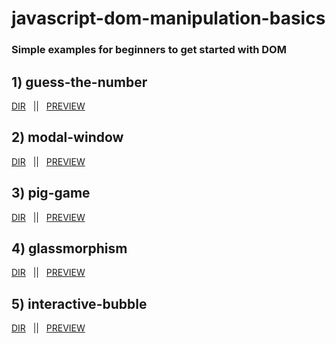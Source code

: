 # javascript-dom-manipulation-basics
### Simple  examples for beginners to get started with DOM

## 1) guess-the-number
[DIR](https://github.com/onion-milkshake/javascript-dom-manipulation-basics/tree/main/guess-the-number) &nbsp; || &nbsp; [PREVIEW](https://guess-the-number-onion.netlify.app/)

## 2) modal-window
[DIR](https://github.com/onion-milkshake/javascript-dom-manipulation-basics/tree/main/modal-window) &nbsp; || &nbsp; [PREVIEW](https://modal-window-view.netlify.app/)

## 3) pig-game
[DIR](https://github.com/onion-milkshake/javascript-dom-manipulation-basics/tree/main/pig-game) &nbsp; || &nbsp; [PREVIEW](https://pig-game-onion.netlify.app/)

## 4) glassmorphism
[DIR](https://github.com/onion-milkshake/javascript-dom-manipulation-basics/tree/main/glassmorphism) &nbsp; || &nbsp; [PREVIEW](https://glassmorphism-onion.netlify.app/)

## 5) interactive-bubble
[DIR](https://github.com/onion-milkshake/javascript-dom-manipulation-basics/tree/main/interactive-bubble) &nbsp; || &nbsp; [PREVIEW](https://interactive-bubble-1.netlify.app/)

